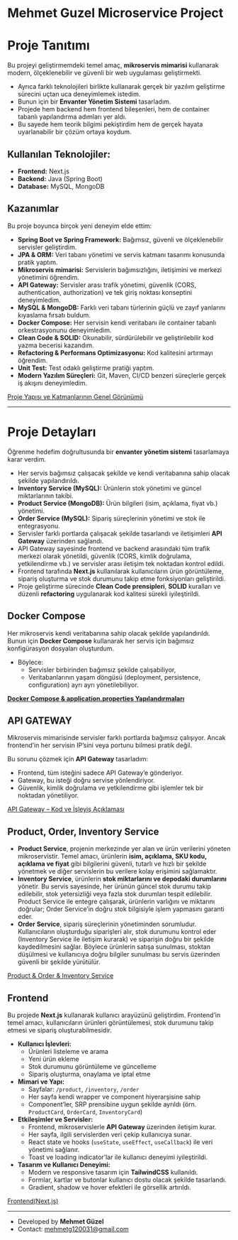 # Mehmet Guzel Microservice Project

# Proje Tanıtımı

Bu projeyi geliştirmemdeki temel amaç, **mikroservis mimarisi** kullanarak modern, ölçeklenebilir ve güvenli bir web uygulaması geliştirmekti.

- Ayrıca farklı teknolojileri birlikte kullanarak gerçek bir yazılım geliştirme sürecini uçtan uca deneyimlemek istedim.
- Bunun için bir **Envanter Yönetim Sistemi** tasarladım.
- Projede hem backend hem frontend bileşenleri, hem de container tabanlı yapılandırma adımları yer aldı.
- Bu sayede hem teorik bilgimi pekiştirdim hem de gerçek hayata uyarlanabilir bir çözüm ortaya koydum.

## Kullanılan Teknolojiler:

- **Frontend:** Next.js
- **Backend:** Java (Spring Boot)
- **Database:** MySQL, MongoDB

## Kazanımlar

Bu proje boyunca birçok yeni deneyim elde ettim:

- **Spring Boot ve Spring Framework:** Bağımsız, güvenli ve ölçeklenebilir servisler geliştirdim.
- **JPA & ORM:** Veri tabanı yönetimi ve servis katmanı tasarımı konusunda pratik yaptım.
- **Mikroservis mimarisi:** Servislerin bağımsızlığını, iletişimini ve merkezi yönetimini öğrendim.
- **API Gateway:** Servisler arası trafik yönetimi, güvenlik (CORS, authentication, authorization) ve tek giriş noktası konseptini deneyimledim.
- **MySQL & MongoDB:** Farklı veri tabanı türlerinin güçlü ve zayıf yanlarını kıyaslama fırsatı buldum.
- **Docker Compose:** Her servisin kendi veritabanı ile container tabanlı orkestrasyonunu deneyimledim.
- **Clean Code & SOLID:** Okunabilir, sürdürülebilir ve geliştirilebilir kod yazma becerisi kazandım.
- **Refactoring & Performans Optimizasyonu:** Kod kalitesini artırmayı öğrendim.
- **Unit Test:** Test odaklı geliştirme pratiği yaptım.
- **Modern Yazılım Süreçleri:** Git, Maven, CI/CD benzeri süreçlerle gerçek iş akışını deneyimledim.

[Proje Yapısı ve Katmanlarının Genel Görünümü](Mehmet_Guzel_Microservice_Project_README/Proje_Yapısı_ve_Katmanlarının_Genel_Görünümü.md)

---

# Proje Detayları

Öğrenme hedefim doğrultusunda bir **envanter yönetim sistemi** tasarlamaya karar verdim.

- Her servis bağımsız çalışacak şekilde ve kendi veritabanına sahip olacak şekilde yapılandırıldı.
- **Inventory Service (MySQL):** Ürünlerin stok yönetimi ve güncel miktarlarının takibi.
- **Product Service (MongoDB):** Ürün bilgileri (isim, açıklama, fiyat vb.) yönetimi.
- **Order Service (MySQL):** Sipariş süreçlerinin yönetimi ve stok ile entegrasyonu.
- Servisler farklı portlarda çalışacak şekilde tasarlandı ve iletişimleri **API Gateway** üzerinden sağlandı.
- API Gateway sayesinde frontend ve backend arasındaki tüm trafik merkezi olarak yönetildi, güvenlik (CORS, kimlik doğrulama, yetkilendirme vb.) ve servisler arası iletişim tek noktadan kontrol edildi.
- Frontend tarafında **Next.js** kullanılarak kullanıcıların ürün görüntüleme, sipariş oluşturma ve stok durumunu takip etme fonksiyonları geliştirildi.
- Proje geliştirme sürecinde **Clean Code prensipleri**, **SOLID** kuralları ve düzenli **refactoring** uygulanarak kod kalitesi sürekli iyileştirildi.

## Docker Compose

Her mikroservis kendi veritabanına sahip olacak şekilde yapılandırıldı. Bunun için **Docker Compose** kullanarak her servis için bağımsız konfigürasyon dosyaları oluşturdum.

- Böylece:
  - Servisler birbirinden bağımsız şekilde çalışabiliyor,
  - Veritabanlarının yaşam döngüsü (deployment, persistence, configuration) ayrı ayrı yönetilebiliyor.

[**Docker Compose & application.properties Yapılandırmaları**](Mehmet_Guzel_Microservice_Project_README/Docker_Compose_&_application.properties_Yapılandırmaları.md)

## API GATEWAY

Mikroservis mimarisinde servisler farklı portlarda bağımsız çalışıyor. Ancak frontend’in her servisin IP’sini veya portunu bilmesi pratik değil.

Bu sorunu çözmek için **API Gateway** tasarladım:

- Frontend, tüm isteğini sadece API Gateway’e gönderiyor.
- Gateway, bu isteği doğru servise yönlendiriyor.
- Güvenlik, kimlik doğrulama ve yetkilendirme gibi işlemler tek bir noktadan yönetiliyor.

[API Gateway – Kod ve İşleyiş Açıklaması](Mehmet_Guzel_Microservice_Project_README/API_Gateway_Kod_ve_İşleyiş_Açıklaması.md)

## Product, Order, Inventory Service

- **Product Service**, projenin merkezinde yer alan ve ürün verilerini yöneten mikroservistir. Temel amacı, ürünlerin **isim, açıklama, SKU kodu, açıklama ve fiyat** gibi bilgilerini güvenli, tutarlı ve hızlı bir şekilde yönetmek ve diğer servislerin bu verilere kolay erişimini sağlamaktır.
- **Inventory Service**, ürünlerin **stok miktarlarını ve depodaki durumlarını** yönetir. Bu servis sayesinde, her ürünün güncel stok durumu takip edilebilir, stok yetersizliği veya fazla stok durumları tespit edilebilir. Product Service ile entegre çalışarak, ürünlerin varlığını ve miktarını doğrular; Order Service’in doğru stok bilgisiyle işlem yapmasını garanti eder.
- **Order Service**, sipariş süreçlerinin yönetiminden sorumludur. Kullanıcıların oluşturduğu siparişleri alır, stok durumunu kontrol eder (Inventory Service ile iletişim kurarak) ve siparişin doğru bir şekilde kaydedilmesini sağlar. Böylece ürünlerin satışa sunulması, stoktan düşülmesi ve kullanıcıya doğru bilgiler sunulması bu servis üzerinden güvenli bir şekilde yürütülür.

[Product & Order & Inventory Service](Mehmet_Guzel_Microservice_Project_README/Product_&_Order_&_Inventory_Service.md)

## Frontend

Bu projede **Next.js** kullanarak kullanıcı arayüzünü geliştirdim. Frontend’in temel amacı, kullanıcıların ürünleri görüntülemesi, stok durumunu takip etmesi ve sipariş oluşturabilmesidir.

- **Kullanıcı İşlevleri:**
  - Ürünleri listeleme ve arama
  - Yeni ürün ekleme
  - Stok durumunu görüntüleme ve güncelleme
  - Sipariş oluşturma, onaylama ve iptal etme
- **Mimari ve Yapı:**
  - Sayfalar: `/product`, `/inventory`, `/order`
  - Her sayfa kendi wrapper ve component hiyerarşisine sahip
  - Component’ler, SRP prensibine uygun şekilde ayrıldı (örn. `ProductCard`, `OrderCard`, `InventoryCard`)
- **Etkileşimler ve Servisler:**
  - Frontend, mikroservislerle **API Gateway** üzerinden iletişim kurar.
  - Her sayfa, ilgili servislerden veri çekip kullanıcıya sunar.
  - React state ve hooks (`useState`, `useEffect`, `useCallback`) ile veri yönetimi sağlanır.
  - Toast ve loading indicator’lar ile kullanıcı deneyimi iyileştirildi.
- **Tasarım ve Kullanıcı Deneyimi:**
  - Modern ve responsive tasarım için **TailwindCSS** kullanıldı.
  - Formlar, kartlar ve butonlar kullanıcı dostu olacak şekilde tasarlandı.
  - Gradient, shadow ve hover efektleri ile görsellik artırıldı.

[Frontend(Next.js)](<Mehmet_Guzel_Microservice_Project_README/Frontend(Next.js).md>)

---

- Developed by **Mehmet Güzel**
- Contact: mehmetg120031@gmail.com
